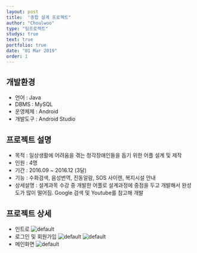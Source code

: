 ```yaml
---
layout: post
title:  "종합 설계 프로젝트"
author: "Choulwoo"
type: "팀프로젝트"
studys: true
text: true
portfolio: true
date: "01 Mar 2019"
order: 1
---
```


## 개발환경
- 언어 : Java
- DBMS : MySQL
- 운영체제 : Android
- 개발도구 : Android Studio

## 프로젝트 설명
- 목적 : 일상생활에 어려움을 겪는 청각장애인들을 돕기 위한 어플 설계 및 제작
- 인원 : 4명
- 기간 : 2016.09 ~ 2016.12 (3달)
- 기능 : 수화검색, 음성번역, 진동알람, SOS 사이렌, 복지시설 안내
- 상세설명 : 설계과목 수강 중 개발한 어플로 설계과정에 중점을 두고 개발해서 완성도가 많이 떨어짐. Google 검색 및 Youtube를 참고해 개발

## 프로젝트 상세
* 인트로
![default](https://user-images.githubusercontent.com/38024403/53783908-e26c5a80-3f56-11e9-800e-51614ce51739.jpg)
* 로그인 및 회원가입
![default](https://user-images.githubusercontent.com/38024403/53783911-e4361e00-3f56-11e9-91bf-e028d91ecfa5.jpg)
![default](https://user-images.githubusercontent.com/38024403/53783913-e4ceb480-3f56-11e9-83eb-d07bb14e9fed.jpg)
* 메인화면
![default](https://user-images.githubusercontent.com/38024403/53783916-e5ffe180-3f56-11e9-9420-e9d61252159a.jpg)

